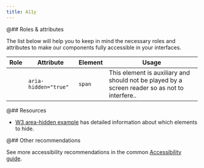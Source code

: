 ```yaml
---
title: A11y
---
```


@## Roles & attributes

The list below will help you to keep in mind the necessary roles and attributes to make our components fully accessible in your interfaces.

| Role | Attribute            | Element | Usage                                                                                          |
| ---- | -------------------- | ------- | ---------------------------------------------------------------------------------------------- |
|      | `aria-hidden="true"` | `span`  | This element is auxiliary and should not be played by a screen reader so as not to interfere.. |

@## Resources

- [W3 area-hidden example](https://developer.mozilla.org/en-US/docs/Web/Accessibility/ARIA/Attributes/aria-hidden) has detailed information about which elements to hide.

@## Other recommendations

See more accessibility recommendations in the common [Accessibility guide](/core-principles/a11y/).
